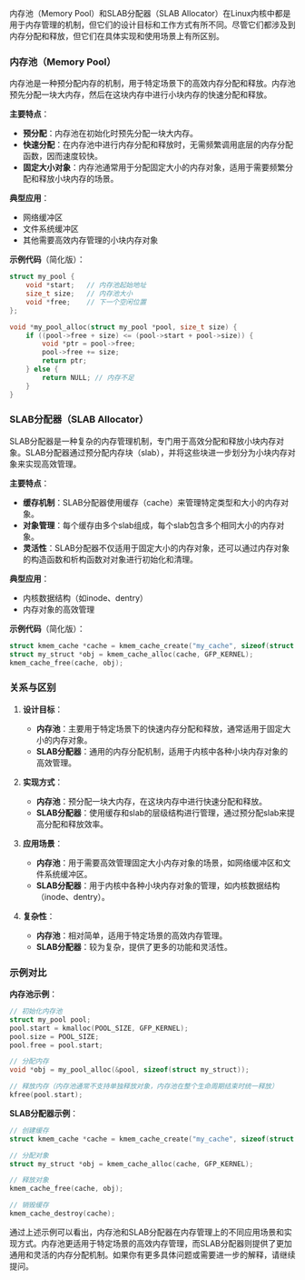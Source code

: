 内存池（Memory Pool）和SLAB分配器（SLAB Allocator）在Linux内核中都是用于内存管理的机制，但它们的设计目标和工作方式有所不同。尽管它们都涉及到内存分配和释放，但它们在具体实现和使用场景上有所区别。

### 内存池（Memory Pool）

内存池是一种预分配内存的机制，用于特定场景下的高效内存分配和释放。内存池预先分配一块大内存，然后在这块内存中进行小块内存的快速分配和释放。

**主要特点**：
- **预分配**：内存池在初始化时预先分配一块大内存。
- **快速分配**：在内存池中进行内存分配和释放时，无需频繁调用底层的内存分配函数，因而速度较快。
- **固定大小对象**：内存池通常用于分配固定大小的内存对象，适用于需要频繁分配和释放小块内存的场景。

**典型应用**：
- 网络缓冲区
- 文件系统缓冲区
- 其他需要高效内存管理的小块内存对象

**示例代码**（简化版）：
```c
struct my_pool {
    void *start;   // 内存池起始地址
    size_t size;   // 内存池大小
    void *free;    // 下一个空闲位置
};

void *my_pool_alloc(struct my_pool *pool, size_t size) {
    if ((pool->free + size) <= (pool->start + pool->size)) {
        void *ptr = pool->free;
        pool->free += size;
        return ptr;
    } else {
        return NULL; // 内存不足
    }
}
```

### SLAB分配器（SLAB Allocator）

SLAB分配器是一种复杂的内存管理机制，专门用于高效分配和释放小块内存对象。SLAB分配器通过预分配内存块（slab），并将这些块进一步划分为小块内存对象来实现高效管理。

**主要特点**：
- **缓存机制**：SLAB分配器使用缓存（cache）来管理特定类型和大小的内存对象。
- **对象管理**：每个缓存由多个slab组成，每个slab包含多个相同大小的内存对象。
- **灵活性**：SLAB分配器不仅适用于固定大小的内存对象，还可以通过内存对象的构造函数和析构函数对对象进行初始化和清理。

**典型应用**：
- 内核数据结构（如inode、dentry）
- 内存对象的高效管理

**示例代码**（简化版）：
```c
struct kmem_cache *cache = kmem_cache_create("my_cache", sizeof(struct my_struct), 0, SLAB_HWCACHE_ALIGN, NULL);
struct my_struct *obj = kmem_cache_alloc(cache, GFP_KERNEL);
kmem_cache_free(cache, obj);
```

### 关系与区别

1. **设计目标**：
    - **内存池**：主要用于特定场景下的快速内存分配和释放，通常适用于固定大小的内存对象。
    - **SLAB分配器**：通用的内存分配机制，适用于内核中各种小块内存对象的高效管理。

2. **实现方式**：
    - **内存池**：预分配一块大内存，在这块内存中进行快速分配和释放。
    - **SLAB分配器**：使用缓存和slab的层级结构进行管理，通过预分配slab来提高分配和释放效率。

3. **应用场景**：
    - **内存池**：用于需要高效管理固定大小内存对象的场景，如网络缓冲区和文件系统缓冲区。
    - **SLAB分配器**：用于内核中各种小块内存对象的管理，如内核数据结构（inode、dentry）。

4. **复杂性**：
    - **内存池**：相对简单，适用于特定场景的高效内存管理。
    - **SLAB分配器**：较为复杂，提供了更多的功能和灵活性。

### 示例对比

**内存池示例**：
```c
// 初始化内存池
struct my_pool pool;
pool.start = kmalloc(POOL_SIZE, GFP_KERNEL);
pool.size = POOL_SIZE;
pool.free = pool.start;

// 分配内存
void *obj = my_pool_alloc(&pool, sizeof(struct my_struct));

// 释放内存（内存池通常不支持单独释放对象，内存池在整个生命周期结束时统一释放）
kfree(pool.start);
```

**SLAB分配器示例**：
```c
// 创建缓存
struct kmem_cache *cache = kmem_cache_create("my_cache", sizeof(struct my_struct), 0, SLAB_HWCACHE_ALIGN, NULL);

// 分配对象
struct my_struct *obj = kmem_cache_alloc(cache, GFP_KERNEL);

// 释放对象
kmem_cache_free(cache, obj);

// 销毁缓存
kmem_cache_destroy(cache);
```

通过上述示例可以看出，内存池和SLAB分配器在内存管理上的不同应用场景和实现方式。内存池更适用于特定场景的高效内存管理，而SLAB分配器则提供了更加通用和灵活的内存分配机制。如果你有更多具体问题或需要进一步的解释，请继续提问。